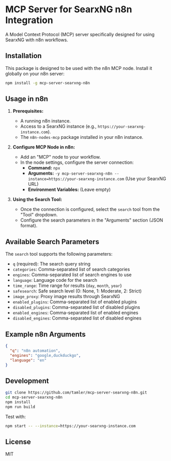 # MCP Server for SearxNG n8n Integration

A Model Context Protocol (MCP) server specifically designed for using SearxNG with n8n workflows.

## Installation

This package is designed to be used with the n8n MCP node. Install it globally on your n8n server:

```bash
npm install -g mcp-server-searxng-n8n
```

## Usage in n8n

1.  **Prerequisites:**
    *   A running n8n instance.
    *   Access to a SearxNG instance (e.g., `https://your-searxng-instance.com`).
    *   The `n8n-nodes-mcp` package installed in your n8n instance.

2.  **Configure MCP Node in n8n:**
    *   Add an "MCP" node to your workflow.
    *   In the node settings, configure the server connection:
        *   **Command:** `npx`
        *   **Arguments:** `-y mcp-server-searxng-n8n --instance=https://your-searxng-instance.com` (Use your SearxNG URL)
        *   **Environment Variables:** (Leave empty)

3.  **Using the Search Tool:**
    *   Once the connection is configured, select the `search` tool from the "Tool" dropdown.
    *   Configure the search parameters in the "Arguments" section (JSON format).

## Available Search Parameters

The `search` tool supports the following parameters:

-   `q` (required): The search query string
-   `categories`: Comma-separated list of search categories
-   `engines`: Comma-separated list of search engines to use
-   `language`: Language code for the search
-   `time_range`: Time range for results (`day`, `month`, `year`)
-   `safesearch`: Safe search level (0: None, 1: Moderate, 2: Strict)
-   `image_proxy`: Proxy image results through SearxNG
-   `enabled_plugins`: Comma-separated list of enabled plugins
-   `disabled_plugins`: Comma-separated list of disabled plugins
-   `enabled_engines`: Comma-separated list of enabled engines
-   `disabled_engines`: Comma-separated list of disabled engines

## Example n8n Arguments

```json
{
  "q": "n8n automation",
  "engines": "google,duckduckgo",
  "language": "en"
}
```

## Development

```bash
git clone https://github.com/tamler/mcp-server-searxng-n8n.git
cd mcp-server-searxng-n8n
npm install
npm run build
```

Test with:
```bash
npm start -- --instance=https://your-searxng-instance.com
```

## License

MIT
